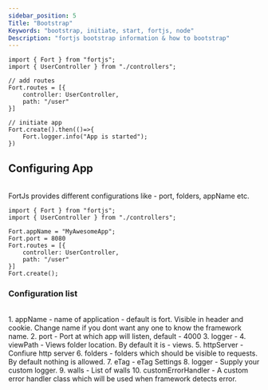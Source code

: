 ```yaml
---
sidebar_position: 5
Title: "Bootstrap"
Keywords: "bootstrap, initiate, start, fortjs, node"
Description: "fortjs bootstrap information & how to bootstrap"
---
```

 

```
import { Fort } from "fortjs";
import { UserController } from "./controllers";

// add routes
Fort.routes = [{
    controller: UserController,
    path: "/user"
}]

// initiate app
Fort.create().then(()=>{
    Fort.logger.info("App is started");
})
```

## Configuring App

<br/>
FortJs provides different configurations like - port, folders, appName etc.

```
import { Fort } from "fortjs";
import { UserController } from "./controllers";

Fort.appName = "MyAwesomeApp";
Fort.port = 8080
Fort.routes = [{
    controller: UserController,
    path: "/user"
}]
Fort.create();
```

### Configuration list
<br/>
1. appName - name of application - default is fort. Visible in header and cookie. Change name if you dont want any one to know the framework name.
2. port - Port at which app will listen, default - 4000
3. logger - 
4. viewPath - Views folder location. By default it is - views.
5. httpServer -  Confiure http server
6. folders - folders which should be visible to requests. By default nothing is allowed.
7. eTag - eTag Settings
8. logger -  Supply your custom logger.
9. walls - List of walls
10. customErrorHandler - A custom error handler class which will be used when framework detects error.